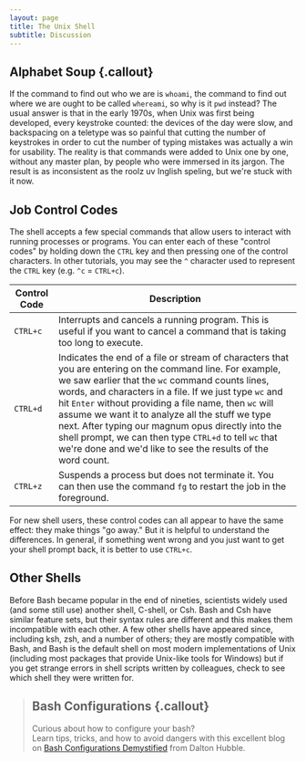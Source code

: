 ```yaml
---
layout: page
title: The Unix Shell
subtitle: Discussion
---
```


## Alphabet Soup {.callout}

If the command to find out who we are is `whoami`, the command to find
out where we are ought to be called `whereami`, so why is it `pwd`
instead? The usual answer is that in the early 1970s, when Unix was
first being developed, every keystroke counted: the devices of the day
were slow, and backspacing on a teletype was so painful that cutting the
number of keystrokes in order to cut the number of typing mistakes was
actually a win for usability. The reality is that commands were added to
Unix one by one, without any master plan, by people who were immersed in
its jargon. The result is as inconsistent as the roolz uv Inglish
speling, but we're stuck with it now.

## Job Control Codes

The shell accepts a few special commands that allow users to interact
with running processes or programs. You can enter each of these "control
codes" by holding down the `CTRL` key and then pressing one
of the control characters. In other tutorials, you may see the `^`
character used to represent the `CTRL` key (e.g. `^c` =
`CTRL+c`).

| Control Code                 | Description |
|----------------------------- | ------------|
| `CTRL+c` | Interrupts and cancels a running program. This is useful if you want to cancel a command that is taking too long to execute. |
| `CTRL+d` | Indicates the end of a file or stream of characters that you are entering on the command line. For example, we saw earlier that the `wc` command counts lines, words, and characters in a file. If we just type `wc` and hit `Enter` without providing a file name, then `wc` will assume we want it to analyze all the stuff we type next. After typing our magnum opus directly into the shell prompt, we can then type `CTRL+d` to tell `wc` that we're done and we'd like to see the results of the word count. |
| `CTRL+z` | Suspends a process but does not terminate it. You can then use the command `fg` to restart the job in the foreground. |

For new shell users, these control codes can all appear to have
the same effect: they make things "go away." But it is helpful to
understand the differences. In general, if something went wrong and
you just want to get your shell prompt back, it is better to use
`CTRL+c`.


## Other Shells

Before Bash became popular in the end of nineties, scientists widely
used (and some still use) another shell, C-shell, or Csh. Bash and Csh
have similar feature sets, but their syntax rules are different and
this makes them incompatible with each other. A few other shells have
appeared since, including ksh, zsh, and a number of others; they are
mostly compatible with Bash, and Bash is the default shell on most
modern implementations of Unix (including most packages that provide
Unix-like tools for Windows) but if you get strange errors in shell
scripts written by colleagues, check to see which shell they were
written for.

> ## Bash Configurations {.callout}
>
> Curious about how to configure your bash?  
> Learn tips, tricks, and how to avoid dangers with this excellent blog on 
> [Bash Configurations Demystified](http://dghubble.com/blog/posts/.bashprofile-.profile-and-.bashrc-conventions/) 
> from Dalton Hubble.  

